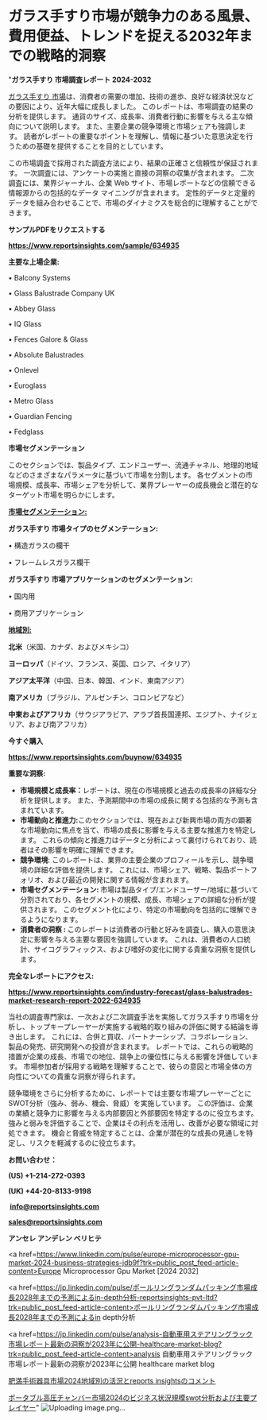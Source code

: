# ガラス手すり市場が競争力のある風景、費用便益、トレンドを捉える2032年までの戦略的洞察

"<strong>ガラス手すり 市場調査レポート 2024-2032</strong>

<a href=https://www.reportsinsights.com/sample/634935>ガラス手すり 市場</a>は、消費者の需要の増加、技術の進歩、良好な経済状況などの要因により、近年大幅に成長しました。 このレポートは、市場調査の結果の分析を提供します。 通貨のサイズ、成長率、消費者行動に影響を与える主な傾向について説明します。 また、主要企業の競争環境と市場シェアも強調します。 読者がレポートの重要なポイントを理解し、情報に基づいた意思決定を行うための基礎を提供することを目的としています。

この市場調査で採用された調査方法により、結果の正確さと信頼性が保証されます。 一次調査には、アンケートの実施と直接の洞察の収集が含まれます。 二次調査には、業界ジャーナル、企業 Web サイト、市場レポートなどの信頼できる情報源からの包括的なデータ マイニングが含まれます。 定性的データと定量的データを組み合わせることで、市場のダイナミクスを総合的に理解することができます。

<strong><b>サンプルPDFをリクエストする</b></strong>

<a href=https://www.reportsinsights.com/sample/634935><strong><u>https://www.reportsinsights.com/sample/634935</u></strong></a>

<strong>主要な上場企業:</strong>

• Balcony Systems

• Glass Balustrade Company UK

• Abbey Glass

• IQ Glass

• Fences Galore & Glass

• Absolute Balustrades

• Onlevel

• Euroglass

• Metro Glass

• Guardian Fencing

• Fedglass

<strong>市場セグメンテーション</strong>

このセクションでは、製品タイプ、エンドユーザー、流通チャネル、地理的地域などのさまざまなパラメータに基づいて市場を分割します。 各セグメントの市場規模、成長率、市場シェアを分析して、業界プレーヤーの成長機会と潜在的なターゲット市場を明らかにします。

<strong><u>市場セグメンテーション</u></strong><strong><u>:</u></strong>

<strong>ガラス手すり 市場タイプのセグメンテーション:</strong>

• 構造ガラスの欄干

• フレームレスガラス欄干

<strong>ガラス手すり 市場アプリケーションのセグメンテーション:</strong>

• 国内用

• 商用アプリケーション

<strong><u>地域別</u></strong><strong><u>:</u></strong>

<strong>北米</strong>（米国、カナダ、およびメキシコ）

<strong>ヨーロッパ</strong>（ドイツ、フランス、英国、ロシア、イタリア）

<strong>アジア太平洋</strong>（中国、日本、韓国、インド、東南アジア）

<strong>南アメリカ</strong>（ブラジル、アルゼンチン、コロンビアなど）

<strong>中東およびアフリカ</strong>（サウジアラビア、アラブ首長国連邦、エジプト、ナイジェリア、および南アフリカ）

<strong>今すぐ購入</strong>

<a href=https://www.reportsinsights.com/buynow/634935><strong><u>https://www.reportsinsights.com/buynow/634935</u></strong></a>

<strong>重要な洞察:</strong>
<ul>
  <li><strong>市場規模と成長率：</strong>レポートは、現在の市場規模と過去の成長率の詳細な分析を提供します。 また、予測期間中の市場の成長に関する包括的な予測も含まれています。</li>
  <li><strong>市場動向と推進力:</strong>このセクションでは、現在および新興市場の両方の顕著な市場動向に焦点を当て、市場の成長に影響を与える主要な推進力を特定します。 これらの傾向と推進力はデータと分析によって裏付けられており、読者はその影響を明確に理解できます。</li>
  <li><strong>競争環境</strong>: このレポートは、業界の主要企業のプロフィールを示し、競争環境の詳細な評価を提供します。 これには、市場シェア、戦略、製品ポートフォリオ、および最近の開発に関する情報が含まれます。</li>
  <li><strong>市場セグメンテーション: </strong>市場は製品タイプ/エンドユーザー/地域に基づいて分割されており、各セグメントの規模、成長、市場シェアの詳細な分析が提供されます。 このセグメント化により、特定の市場動向を包括的に理解できるようになります。</li>
  <li><strong>消費者の洞察 : </strong>このレポートは消費者の行動と好みを調査し、購入の意思決定に影響を与える主要な要因を強調しています。 これは、消費者の人口統計、サイコグラフィックス、および嗜好の変化に関する貴重な洞察を提供します。</li>
</ul>
<strong>完全なレポートにアクセス:</strong>

<a href=https://www.reportsinsights.com/industry-forecast/glass-balustrades-market-research-report-2022-634935><strong><u><b>https://www.reportsinsights.com/industry-forecast/glass-balustrades-market-research-report-2022-634935</b></u></strong></a>

当社の調査専門家は、一次および二次調査手法を実施してガラス手すり市場を分析し、トップキープレーヤーが実施する戦略的取り組みの評価に関する結論を導き出します。 これには、合併と買収、パートナーシップ、コラボレーション、製品の発売、研究開発への投資が含まれます。 レポートでは、これらの戦略的措置が企業の成長、市場での地位、競争上の優位性に与える影響を評価しています。 市場参加者が採用する戦略を理解することで、彼らの意図と市場全体の方向性についての貴重な洞察が得られます。

競争環境をさらに分析するために、レポートでは主要な市場プレーヤーごとにSWOT分析（強み、弱み、機会、脅威）を実施しています。 この評価は、企業の業績と競争力に影響を与える内部要因と外部要因を特定するのに役立ちます。 強みと弱みを評価することで、企業はその利点を活用し、改善が必要な領域に対処できます。 機会と脅威を特定することは、企業が潜在的な成長の見通しを特定し、リスクを軽減するのに役立ちます。

<strong>お問い合わせ：</strong>

<strong>(US) +1-214-272-0393</strong>

<strong>(UK) +44-20-8133-9198</strong>

<strong> </strong><a href=info@reportsinsights.com><strong><u>info@reportsinsights.com</u></strong></a>

<a href=sales@reportsinsights.com><strong><u>sales@reportsinsights.com</u></strong></a>

<strong>アンセレ アンデレン ベリヒテ</strong>

<a href=https://www.linkedin.com/pulse/europe-microprocessor-gpu-market-2024-business-strategies-jdb9f?trk=public_post_feed-article-content>Europe Microprocessor Gpu Market [2024 2032]</a>

<a href=https://jp.linkedin.com/pulse/ポールリングランダムパッキング市場成長2028年までの予測によるin-depth分析-reportsinsights-pvt-ltd?trk=public_post_feed-article-content>ポールリングランダムパッキング市場成長2028年までの予測によるin depth分析</a>

<a href=https://jp.linkedin.com/pulse/analysis-自動車用ステアリングラック市場レポート最新の洞察が2023年に公開-healthcare-market-blog?trk=public_post_feed-article-content>analysis 自動車用ステアリングラック市場レポート最新の洞察が2023年に公開 healthcare market blog</a>

<a href=https://www.linkedin.com/pulse/肥満手術器具市場2024地域別の活況とreports-insightsのコメント-reports-insights-expert/>肥満手術器具市場2024地域別の活況とreports insightsのコメント</a>

<a href=https://www.linkedin.com/pulse/ポータブル高圧チャンバー市場2024のビジネス状況規模swot分析および主要プレイヤー-tribunal-analytics-360-qgp2e/>ポータブル高圧チャンバー市場2024のビジネス状況規模swot分析および主要プレイヤー</a>"
![Uploading image.png…]()
